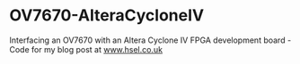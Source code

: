 # OV7670-AlteraCycloneIV
Interfacing an OV7670 with an Altera Cyclone IV FPGA development board - Code for my blog post at www.hsel.co.uk
